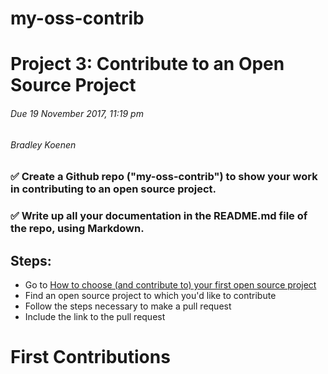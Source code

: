 # my-oss-contrib
# Project 3: Contribute to an Open Source Project
###### Due 19 November 2017, 11:19 pm
###### Bradley Koenen
### ✅ Create a Github repo ("my-oss-contrib") to show your work in contributing to an open source project.
### ✅ Write up all your documentation in the README.md file of the repo, using Markdown.
## Steps:
- Go to <a href="https://github.com/collections/choosing-projects/" target="_blank">How to choose (and contribute to) your       first open source project</a>
- Find an open source project to which you'd like to contribute
- Follow the steps necessary to make a pull request
- Include the link to the pull request
# First Contributions
